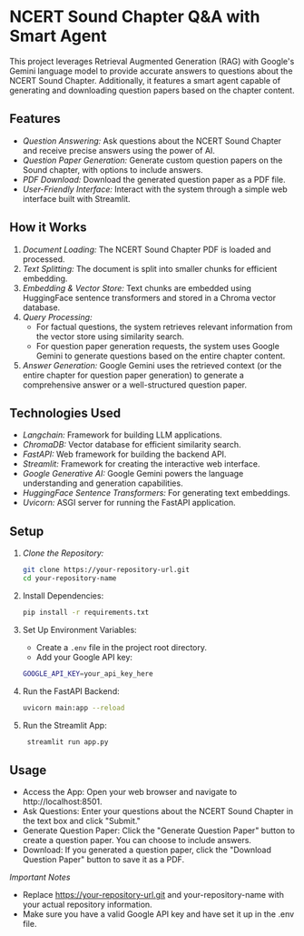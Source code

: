 # NCERT Sound Chapter Q&A with Smart Agent

This project leverages Retrieval Augmented Generation (RAG) with Google's Gemini language model to provide accurate answers to questions about the NCERT Sound Chapter. Additionally, it features a smart agent capable of generating and downloading question papers based on the chapter content.

## Features

- *Question Answering:* Ask questions about the NCERT Sound Chapter and receive precise answers using the power of AI.
- *Question Paper Generation:* Generate custom question papers on the Sound chapter, with options to include answers.
- *PDF Download:* Download the generated question paper as a PDF file.
- *User-Friendly Interface:* Interact with the system through a simple web interface built with Streamlit.

## How it Works

1. *Document Loading:* The NCERT Sound Chapter PDF is loaded and processed.
2. *Text Splitting:* The document is split into smaller chunks for efficient embedding.
3. *Embedding & Vector Store:* Text chunks are embedded using HuggingFace sentence transformers and stored in a Chroma vector database.
4. *Query Processing:*
   - For factual questions, the system retrieves relevant information from the vector store using similarity search.
   - For question paper generation requests, the system uses Google Gemini to generate questions based on the entire chapter content.
5. *Answer Generation:* Google Gemini uses the retrieved context (or the entire chapter for question paper generation) to generate a comprehensive answer or a well-structured question paper.

## Technologies Used

- *Langchain:* Framework for building LLM applications.
- *ChromaDB:* Vector database for efficient similarity search.
- *FastAPI:* Web framework for building the backend API.
- *Streamlit:* Framework for creating the interactive web interface.
- *Google Generative AI:* Google Gemini powers the language understanding and generation capabilities.
- *HuggingFace Sentence Transformers:* For generating text embeddings.
- *Uvicorn:* ASGI server for running the FastAPI application.

## Setup

1. *Clone the Repository:*
   ```bash
   git clone https://your-repository-url.git
   cd your-repository-name

2. Install Dependencies:
    ```bash
   pip install -r requirements.txt

3. Set Up Environment Variables:
   * Create a `.env` file in the project root directory.
   * Add your Google API key:

   ```bash
   GOOGLE_API_KEY=your_api_key_here


 4. Run the FastAPI Backend:
    ```bash
    uvicorn main:app --reload

 5. Run the Streamlit App:
    ```bash
     streamlit run app.py

## Usage
 * Access the App: Open your web browser and navigate to http://localhost:8501.
 * Ask Questions: Enter your questions about the NCERT Sound Chapter in the text box and click "Submit."
 * Generate Question Paper: Click the "Generate Question Paper" button to create a question paper. You can choose to include answers.
 * Download: If you generated a question paper, click the "Download Question Paper" button to save it as a PDF.

*Important Notes*

- Replace https://your-repository-url.git and your-repository-name with your actual repository information.
- Make sure you have a valid Google API key and have set it up in the .env file.
